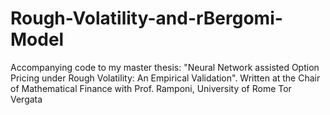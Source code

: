 # Rough-Volatility-and-rBergomi-Model
Accompanying code to my master thesis: "Neural Network assisted Option Pricing under Rough Volatility: An Empirical Validation".
Written at the Chair of Mathematical Finance with Prof. Ramponi, University of Rome Tor Vergata
